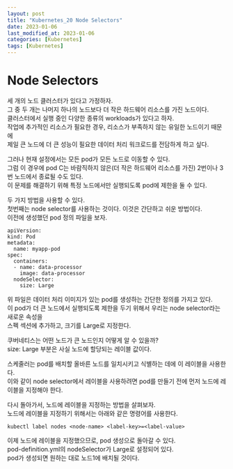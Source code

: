 ```yaml
---
layout: post
title: "Kubernetes_20 Node Selectors"
date: 2023-01-06
last_modified_at: 2023-01-06
categories: [Kubernetes]
tags: [Kubernetes]
---
```


# Node Selectors

세 개의 노드 클러스터가 있다고 가정하자.   
그 중 두 개는 나머지 하나의 노드보다 더 작은 하드웨어 리소스를 가진 노드이다.    
클러스터에서 실행 중인 다양한 종류의 workloads가 있다고 하자.    
작업에 추가적인 리소스가 필요한 경우, 리소스가 부족하지 않는 유일한 노드이기 때문에   
제일 큰 노드에 더 큰 성능이 필요한 데이터 처리 워크로드를 전담하게 하고 싶다.   

그러나 현재 설정에서는 모든 pod가 모든 노드로 이동할 수 있다.   
그럼 이 경우에 pod C는 바람직하지 않은(더 작은 하드웨어 리소스를 가진) 2번이나 3번 노드에서 종료될 수도 있다.    
이 문제를 해결하기 위해 특정 노드에서만 실행되도록 pod에 제한을 둘 수 있다.    

두 가지 방법을 사용할 수 있다.   
첫번째는 node selector를 사용하는 것이다. 이것은 간단하고 쉬운 방법이다.   
이전에 생성했던 pod 정의 파일을 보자.    
```
apiVersion:
kind: Pod
metadata:
  name: myapp-pod
spec:
  containers:
  - name: data-processor
    image: data-processor
  nodeSelector:
    size: Large
```
위 파일은 데이터 처리 이미지가 있는 pod를 생성하는 간단한 정의를 가지고 있다.   
이 pod가 더 큰 노드에서 실행되도록 제한을 두기 위해서 우리는 node selector라는 새로운 속성을   
스펙 섹션에 추가하고, 크기를 Large로 지정한다.   

쿠버네티스는 어떤 노드가 큰 노드인지 어떻게 알 수 있을까?   
size: Large 부분은 사실 노드에 할당되는 레이블 값이다.   

스케줄러는 pod를 배치할 올바른 노드를 일치시키고 식별하는 데에 이 레이블을 사용한다.   
이와 같이 node selector에서 레이블을 사용하려면 pod를 만들기 전에 먼저 노드에 레이블을 지정해야 한다.   

다시 돌아가서, 노드에 레이블을 지정하는 방법을 살펴보자.   
노드에 레이블을 지정하기 위해서는 아래와 같은 명령어를 사용한다.   

```shell
kubectl label nodes <node-name> <label-key>=<label-value>
```
이제 노드에 레이블을 지정했으므로, pod 생성으로 돌아갈 수 있다.   
pod-definition.yml의 nodeSelector가 Large로 설정되어 있다.   
pod가 생성되면 원하는 대로 노드1에 배치될 것이다.   

